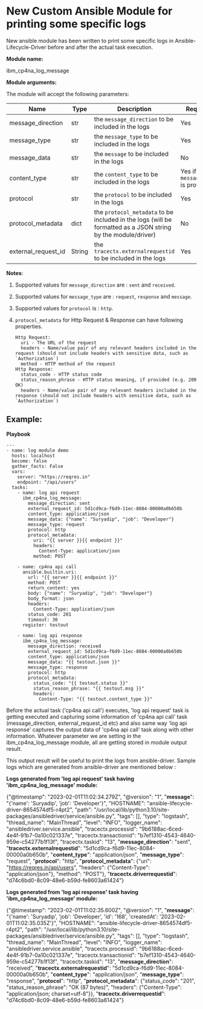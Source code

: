
# New Custom Ansible Module for printing some specific logs

New ansible module has been written to print some specific logs in Ansible-Lifecycle-Driver before and after the actual task execution.

**Module name:**

ibm_cp4na_log_message


**Module arguments:**

The module will accept the following parameters:

| Name | Type | Description | Required |
| --- | --- | --- | --- | 
| message_direction | str | the `message_direction` to be included in the logs | Yes |
| message_type | str | the `message_type` to be included in the logs | Yes |
| message_data | str | the `message` to be included in the logs | No |
| content_type | str | the `content_type` to be included in the logs | Yes if `message_data` is provided |
| protocol | str | the `protocol` to be included in the logs | Yes |
| protocol_metadata | dict | the `protocol_metadata` to be included in the logs (will be formatted as a JSON string by the module/driver) | No |
| external_request_id | String | the `tracectx.externalrequestid` to be included in the logs | Yes | 

**Notes**: 
  1. Supported values for `message_direction` are : `sent` and `received`.
  2. Supported values for `message_type` are : `request`, `response` and `message`.
  3. Supported values for `protocol` is : `http`.
  4. `protocol_metadata` for Http Request & Response can have following properties.
 
     ```
     Http Request: 
       uri - The URL of the request
       headers - Name/value pair of any relevant headers included in the request (should not include headers with sensitive data, such as `Authorization`)
       method - HTTP method of the request
     Http Response:
       status_code - HTTP status code
       status_reason_phrase - HTTP status meaning, if provided (e.g. 200 OK)
       headers - Name/value pair of any relevant headers included in the response (should not include headers with sensitive data, such as `Authorization`)
     ```

## Example:

**Playbook**
```
---
- name: log module demo
  hosts: localhost
  become: false
  gather_facts: False
  vars:
    server: "https://reqres.in"
    endpoint: "/api/users"
  tasks:
    - name: log api request
      ibm_cp4na_log_message:
        message_direction: sent
        external_request_id: 5d1cd9ca-f6d9-11ec-8084-00000a0b650b
        content_type: application/json
        message_data: {"name": "Suryadip", "job": "Developer"}
        message_type: request
        protocol: http
        protocol_metadata: 
          uri: "{{ server }}{{ endpoint }}"
          headers:
            Content-Type: application/json
          method: POST

    - name: cp4na api call
      ansible.builtin.uri:
        url: "{{ server }}{{ endpoint }}"
        method: POST
        return_content: yes
        body: {"name": "Suryadip", "job": "Developer"}
        body_format: json
        headers:
          Content-Type: application/json
        status_code: 201
        timeout: 30
      register: testout

    - name: log api response
      ibm_cp4na_log_message:
        message_direction: received
        external_request_id: 5d1cd9ca-f6d9-11ec-8084-00000a0b650b
        content_type: application/json
        message_data: "{{ testout.json }}"
        message_type: response
        protocol: http
        protocol_metadata: 
          status_code: "{{ testout.status }}"
          status_reason_phrase: "{{ testout.msg }}"
          headers:
            Content-Type: "{{ testout.content_type }}" 

```
Before the actual task ('cp4na api call') executes, 'log api request' task is getting executed and capturing some information of 'cp4na api call' task (message_direction, external_request_id etc) and also same way 'log api response' captures the output data of 'cp4na api call' task along with other information. Whatever parameter we are setting in the ibm_cp4na_log_message module, all are getting stored in module output result.

This output result will be useful to print the logs from ansible-driver. Sample logs which are generated from ansible-driver are mentioned below :

**Logs generated from 'log api request' task having 'ibm_cp4na_log_message' module:**

{"@timestamp": "2023-02-01T11:02:34.279Z", "@version": "1", "**message**": "{'name': 'Suryadip', 'job': 'Developer'}", "HOSTNAME": "ansible-lifecycle-driver-8654574df5-r4pt2", "path": "/usr/local/lib/python3.10/site-packages/ansibledriver/service/ansible.py", "tags": [], "type": "logstash", "thread_name": "MainThread", "level": "INFO", "logger_name": "ansibledriver.service.ansible", "tracectx.processid": "9b6188ac-6ced-4e4f-91b7-0a10c021337e", "tracectx.transactionid": "b7ef1310-4543-4640-959e-c54277b1f13f", "tracectx.taskid": "13", "**message_direction**": "sent", "**tracectx.externalrequestid**": "5d1cd9ca-f6d9-11ec-8084-00000a0b650b", "**content_type**": "application/json", "**message_type**": "request", "**protocol**": "http", "**protocol_metadata**": {"uri": "https://reqres.in/api/users", "headers": {"Content-Type": "application/json"}, "method": "POST"}, "**tracectx.driverrequestid**": "d74c6bd0-8c09-48e6-b59d-fe8603a61424"}
   
**Logs generated from 'log api response' task having 'ibm_cp4na_log_message' module:**

{"@timestamp": "2023-02-01T11:02:35.600Z", "@version": "1", "**message**": "{'name': 'Suryadip', 'job': 'Developer', 'id': '168', 'createdAt': '2023-02-01T11:02:35.035Z'}", "HOSTNAME": "ansible-lifecycle-driver-8654574df5-r4pt2", "path": "/usr/local/lib/python3.10/site-packages/ansibledriver/service/ansible.py", "tags": [], "type": "logstash", "thread_name": "MainThread", "level": "INFO", "logger_name": "ansibledriver.service.ansible", "tracectx.processid": "9b6188ac-6ced-4e4f-91b7-0a10c021337e", "tracectx.transactionid": "b7ef1310-4543-4640-959e-c54277b1f13f", "tracectx.taskid": "13", "**message_direction**": "received", "**tracectx.externalrequestid**": "5d1cd9ca-f6d9-11ec-8084-00000a0b650b", "**content_type**": "application/json", "**message_type**": "response", "**protocol**": "http", "**protocol_metadata**": {"status_code": "201", "status_reason_phrase": "OK (87 bytes)", "headers": {"Content-Type": "application/json; charset=utf-8"}}, "**tracectx.driverrequestid**": "d74c6bd0-8c09-48e6-b59d-fe8603a61424"}
